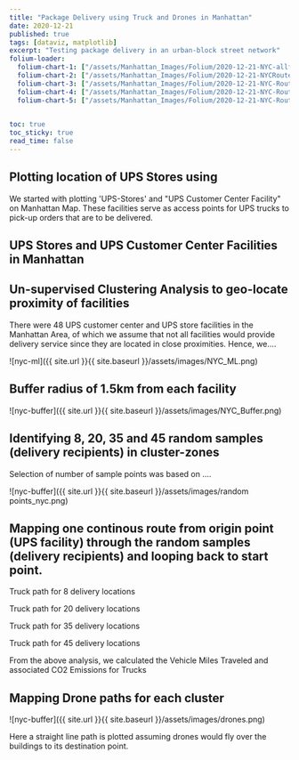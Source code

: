 ```yaml
---
title: "Package Delivery using Truck and Drones in Manhattan"
date: 2020-12-21
published: true
tags: [dataviz, matplotlib]
excerpt: "Testing package delivery in an urban-block street network"
folium-loader:
  folium-chart-1: ["/assets/Manhattan_Images/Folium/2020-12-21-NYC-allfacility.html", "400"] # second argument is the height
  folium-chart-2: ["/assets/Manhattan_Images/Folium/2020-12-21-NYCRoute-Folium8.html", "400"] # second argument is the height
  folium-chart-3: ["/assets/Manhattan_Images/Folium/2020-12-21-NYC-Route-Folium20.html", "400"] # second argument is the height
  folium-chart-4: ["/assets/Manhattan_Images/Folium/2020-12-21-NYC-Route-Folium35.html", "400"] # second argument is the height
  folium-chart-5: ["/assets/Manhattan_Images/Folium/2020-12-21-NYC-Route-Folium45.html", "400"] # second argument is the height
  

toc: true
toc_sticky: true
read_time: false
---
```


## Plotting location of UPS Stores using  

We started with plotting 'UPS-Stores' and "UPS Customer Center Facility" on Manhattan Map. These facilities serve as access points for UPS trucks to pick-up orders that are to be delivered.

## UPS Stores and UPS Customer Center Facilities in Manhattan

<div id="folium-chart-1"></div>

## Un-supervised Clustering Analysis to geo-locate proximity of facilities
There were 48 UPS customer center and UPS store facilities in the Manhattan Area, of which we assume that not all facilities would provide delivery service since they are located in close proximities. Hence, we.... 

![nyc-ml]({{ site.url }}{{ site.baseurl }}/assets/images/NYC_ML.png)

## Buffer radius of 1.5km from each facility 

![nyc-buffer]({{ site.url }}{{ site.baseurl }}/assets/images/NYC_Buffer.png)

## Identifying 8, 20, 35 and 45 random samples (delivery recipients) in cluster-zones 
Selection of number of sample points was based on ....

![nyc-buffer]({{ site.url }}{{ site.baseurl }}/assets/images/random points_nyc.png)

## Mapping one continous route from origin point (UPS facility) through the random samples (delivery recipients) and looping back to start point. 

Truck path for 8 delivery locations
<div id="folium-chart-2"></div>

Truck path for 20 delivery locations
<div id="folium-chart-3"></div>

Truck path for 35 delivery locations
<div id="folium-chart-4"></div>

Truck path for 45 delivery locations
<div id="folium-chart-5"></div>

From the above analysis, we calculated the Vehicle Miles Traveled and associated CO2 Emissions for Trucks

## Mapping Drone paths for each cluster

![nyc-buffer]({{ site.url }}{{ site.baseurl }}/assets/images/drones.png)

Here a straight line path is plotted assuming drones would fly over the buildings to its destination point. 

